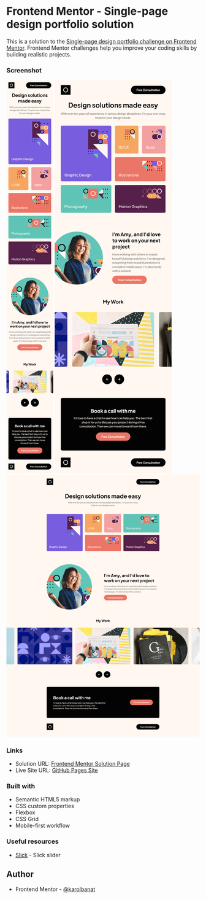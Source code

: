 # Frontend Mentor - Single-page design portfolio solution

This is a solution to the [Single-page design portfolio challenge on Frontend Mentor](https://www.frontendmentor.io/challenges/singlepage-design-portfolio-2MMhyhfKVo). Frontend Mentor challenges help you improve your coding skills by building realistic projects.

### Screenshot

![](./screenshots/screenshot-mobile.png)
![](./screenshots/screenshot-tablet.png)
![](./screenshots/screenshot-desktop.png)

### Links

- Solution URL: [Frontend Mentor Solution Page](https://www.frontendmentor.io/solutions/single-page-design-portfolio-2Q2GqPg8fW)
- Live Site URL: [GitHub Pages Site](https://karolbanat.github.io/single-page-design-portfolio/)

### Built with

- Semantic HTML5 markup
- CSS custom properties
- Flexbox
- CSS Grid
- Mobile-first workflow

### Useful resources

- [Slick](https://kenwheeler.github.io/slick/) - Slick slider

## Author

- Frontend Mentor - [@karolbanat](https://www.frontendmentor.io/profile/karolbanat)
